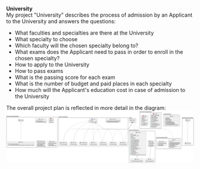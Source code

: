 **University**\
My project "University" describes the process of admission by an Applicant to the University and answers the questions:
- What faculties and specialties are there at the University
- What specialty to choose
- Which faculty will the chosen specialty belong to?
- What exams does the Applicant need to pass in order to enroll in the chosen specialty?
- How to apply to the University
- How to pass exams
- What is the passing score for each exam
- What is the number of budget and paid places in each specialty
- How much will the Applicant's education cost in case of admission to the University

The overall project plan is reflected in more detail in the diagram:
![img.png](University_map.png)